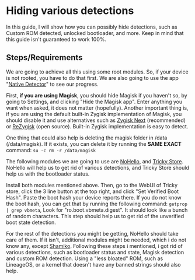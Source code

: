 # Hiding various detections
In this guide, I will show how you can possibly hide detections, such as Custom ROM detected, unlocked bootloader, and more. Keep in mind that this guide isn't guaranteed to work 100%.

## Steps/Requirements
We are going to achieve all this using some root modules. So, if your device is not rooted, you have to do that first. We are also going to use the app "[Native Detector](https://t.me/rootdetector)" to see our progress.

First, **if you are using Magisk**, you should hide Magisk if you haven't so, by going to Settings, and clicking "Hide the Magisk app". Enter anything you want when asked, it does not matter (hopefully). Another important thing is, if you are using the default built-in Zygisk implementation of Magisk, you should disable it and use alternatives such as [Zygisk Next](https://github.com/Dr-TSNG/ZygiskNext) (recommended) or [ReZygisk](https://github.com/PerformanC/ReZygisk) (open source). Built-in Zygisk implementation is easy to detect.

One thing that could also help is deleting the magisk folder in /data (/data/magisk). If it exists, you can delete it by running the **SAME EXACT** command: `su -c rm -r /data/magisk`

The following modules we are going to use are [NoHello](https://github.com/MhmRdd/NoHello/releases), and [Tricky Store](https://github.com/5ec1cff/TrickyStore). NoHello will help us to get rid of various detections, and Tricky Store should help us with the bootloader status. 

Install both modules mentioned above. Then, go to the WebUI of Tricky store, click the 3 line button at the top right, and click "Set Verified Boot Hash". Paste the boot hash your device reports there. If you do not know the boot hash, you can get that by running the following command: `getprop | grep vbmeta`, Look for "ro.boot.vbmeta.digest". It should look like a bunch of random characters. This step should help us to get rid of the unverified boot state detection.

For the rest of the detections you might be getting, NoHello should take care of them. If it isn't, additional modules might be needed, which i do not know any, except [Shamiko](https://github.com/LSPosed/LSPosed.github.io/releases). Following these steps i mentioned, i got rid of various detections, such as bootloader status and state, Magisk detection and custom ROM detection. Using a "less bloated" ROM, such as LineageOS, or a kernel that doesn't have any banned strings should also help.
